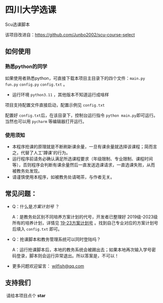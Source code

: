 # 四川大学选课
Scu选课脚本

该项目改进自：https://github.com/Junbo2002/scu-course-select

## 如何使用

### 熟悉python的同学

如果使用者熟悉python，可直接下载本项目主目录下的四个文件：`main.py` `fun.py` `config.py` `config.txt` 。
- 运行环境 `python3.11` ，其他版本不知道运行成啥样

项目支持配置文件直接启动，配置示例见 `config.txt`

配置好 `config.txt`后，在该目录下，控制台运行指令 `python main.py`即可运行。当然也可以用 `pycharm` 等编辑器打开运行。


### 使用须知

- 本程序抢课的原理就是不断刷新课余量，一旦有课余量就选择该课程；简而言之，代替了人工'蹲课'的行为。
- 运行程序前请务必确认满足所选课程要求（年级限制、专业限制、课程时间等），否则程序会判断有课余量然后一直发送选课请求，一直选课失败，从而被教务处发现。
- 请谨慎使用本程序，如被教务处请喝茶，与作者无关。

## 常见问题：

- Q：什么是*方案计划号* ？

  A：是教务处区别不同培养方案计划的代号，开发者已整理好 2019级-2023级 所有的培养计划，详情见 [19-23方案计划号](https://kdocs.cn/l/cnVkzaJklCO7) 。找到自己专业对应的方案计划号后填入 `config.txt` 即可。
  

- Q：抢课脚本和教务管理系统可以同时登陆吗？

  A：运行抢课脚本后，本地的教务系统会被踢出去；如果本地再次输入学号密码登录，脚本则会运行异常退出。所以答案是，不可以！



- 更多问题欢迎留言： wjlfish@qq.com



## 支持我们

​	请给本项目点个 **star**

